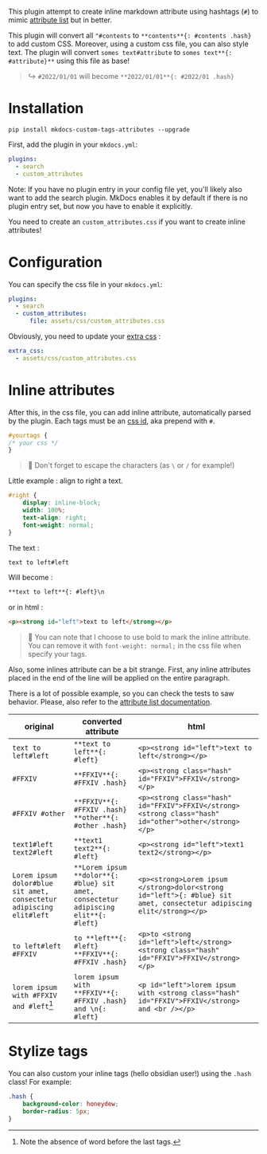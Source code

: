This plugin attempt to create inline markdown attribute using hashtags (`#`) to mimic [attribute list](https://python-markdown.github.io/extensions/attr_list/) but in better.

This plugin will convert all `"#contents` to `**contents**{: #contents .hash}` to add custom CSS. Moreover, using a custom css file, you can also style text. The plugin will convert `somes text#attribute` to `somes text**{: #attribute}**` using this file as base!

> ↪️ `#2022/01/01` will become `**2022/01/01**{: #2022/01 .hash}`

# Installation

`pip install mkdocs-custom-tags-attributes --upgrade`

First, add the plugin in your `mkdocs.yml`:

```yml
plugins:
  - search
  - custom_attributes
```
Note: If you have no plugin entry in your config file yet, you'll likely also want to add the search plugin. MkDocs enables it by default if there is no plugin entry set, but now you have to enable it explicitly.

You need to create an `custom_attributes.css` if you want to create inline attributes!

# Configuration

You can specify the css file in your `mkdocs.yml`:
```yaml
plugins:
  - search
  - custom_attributes:
      file: assets/css/custom_attributes.css
```

Obviously, you need to update your [extra css](https://www.mkdocs.org/user-guide/configuration/#extra_css) :

```yaml
extra_css:
  - assets/css/custom_attributes.css
```

# Inline attributes

After this, in the css file, you can add inline attribute, automatically parsed by the plugin. Each tags must be an [css id](https://developer.mozilla.org/en-US/docs/Web/CSS/ID_selectors), aka prepend with `#`.

```css
#yourtags {
/* your css */
}
```

> 💭 Don't forget to escape the characters (as `\` or `/` for example!)

Little example : align to right a text. 

```css
#right {
    display: inline-block;
    width: 100%;
    text-align: right;
    font-weight: normal;
}
```

The text : 
```markdown
text to left#left
```
Will become :
```markdown
**text to left**{: #left}\n
```
or in html : 
```html
<p><strong id="left">text to left</strong></p>
```

> 💭 You can note that I choose to use bold to mark the inline attribute. You can remove it with `font-weight: normal;` in the css file when specify your tags.

Also, some inlines attribute can be a bit strange. 
First, any inline attributes placed in the end of the line will be applied on the entire paragraph. 

There is a lot of possible example, so you can check the tests to saw behavior. Please, also refer to the [attribute list documentation](https://python-markdown.github.io/extensions/attr_list/).

| original                                                            | converted attribute                                                                 | html                                                                                                                  |
|---------------------------------------------------------------------|-------------------------------------------------------------------------------------|-----------------------------------------------------------------------------------------------------------------------|
| `text to left#left`                                                 | `**text to left**{: #left}`                                                         | `<p><strong id="left">text to left</strong></p>`                                                                       |
| `#FFXIV`                                                            | `**FFXIV**{: #FFXIV .hash}`                                                         | `<p><strong class="hash" id="FFXIV">FFXIV</strong></p>`                                                               |
| `#FFXIV #other`                                                     | `**FFXIV**{: #FFXIV .hash} **other**{: #other .hash}`                               | `<p><strong class="hash" id="FFXIV">FFXIV</strong> <strong class="hash" id="other">other</strong></p>`                |
| `text1#left text2#left`                                             | `**text1 text2**{: #left}`                                                          | `<p><strong id="left">text1 text2</strong></p>`                                                                       |
| `Lorem ipsum dolor#blue sit amet, consectetur adipiscing elit#left` | `**Lorem ipsum **dolor**{: #blue} sit amet, consectetur adipiscing elit**{: #left}` | `<p><strong>Lorem ipsum </strong>dolor<strong id="left">{: #blue} sit amet, consectetur adipiscing elit</strong></p>` |
| `to left#left #FFXIV`                                               | `to **left**{: #left} **FFXIV**{: #FFXIV .hash}`                                    | `<p>to <strong id="left">left</strong> <strong class="hash" id="FFXIV">FFXIV</strong></p>`                            |
| `lorem ipsum with #FFXIV and #left`[^1]                             | `lorem ipsum with **FFXIV**{: #FFXIV .hash} and \n{: #left}`                        | `<p id="left">lorem ipsum with <strong class="hash" id="FFXIV">FFXIV</strong> and <br /></p>`                         |




[^1]: Note the absence of word before the last tags. 



# Stylize tags

You can also custom your inline tags (hello obsidian user!) using the `.hash` class!
For example:
```css
.hash {
    background-color: honeydew;
    border-radius: 5px;
}
```

